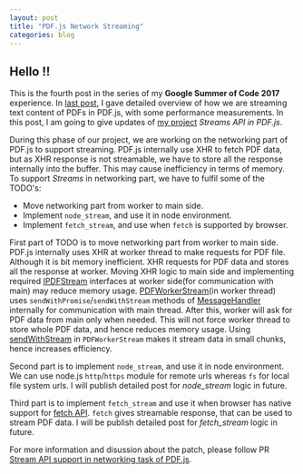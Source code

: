 ```yaml
---
layout: post
title: "PDF.js Network Streaming"
categories: blog
---
```


## Hello !!

This is the fourth post in the series of my **Google Summer of Code 2017** experience. In [last post](http://mukulmishra.me/blog/Streaming-PDF-TextContent/), I gave detailed overview of how we are streaming text content of PDFs in PDF.js, with some performance measurements. In this post, I am going to give updates of [my project](https://github.com/mozilla/pdf.js/projects/4) _Streams API in PDF.js_.

During this phase of our project, we are working on the networking part of PDF.js to support streaming. PDF.js internally use XHR to fetch PDF data, but as XHR response is not streamable, we have to store all the response internally into the buffer. This may cause inefficiency in terms of memory. To support _Streams_ in networking part, we have to fulfil some of the TODO's:
- Move networking part from worker to main side.
- Implement `node_stream`, and use it in node environment.
- Implement `fetch_stream`, and use when `fetch` is supported by browser.

First part of TODO is to move networking part from worker to main side. PDF.js internally uses XHR at worker thread to make requests for PDF file. Although it is bit memory inefficient. XHR requests for PDF data and stores all the response at worker. Moving XHR logic to main side and implementing required [IPDFStream](https://github.com/mozilla/pdf.js/blob/master/src/core/worker.js#L62) interfaces at worker side(for communication with main) may reduce memory usage. [PDFWorkerStream](https://github.com/mozilla/pdf.js/blob/master/src/core/worker.js#L199)(in worker thread) uses `sendWithPromise`/`sendWithStream` methods of [MessageHandler](https://github.com/mozilla/pdf.js/blob/master/src/shared/util.js#L1268) internally for communication with main thread. After this, worker will ask for PDF data from main only when needed. This will not force worker thread to store whole PDF data, and hence reduces memory usage. Using [sendWithStream](http://mukulmishra.me/blog/sendWithStream-in-PDF.js/) in `PDFWorkerStream` makes it stream data in small chunks, hence increases efficiency.

Second part is to implement `node_stream`, and use it in node environment. We can use node.js `http`/`https` module for remote urls whereas `fs` for local file system urls. I will publish detailed post for _node_stream_ logic in future.

Third part is to implement `fetch_stream` and use it when browser has native support for [fetch API](https://fetch.spec.whatwg.org/#fetch-api). `fetch` gives streamable response, that can be used to stream PDF data. I will be publish detailed post for _fetch_stream_ logic in future.


For more information and disussion about the patch, please follow PR [Stream API support in networking task of PDF.js](https://github.com/mozilla/pdf.js/pull/8617).
